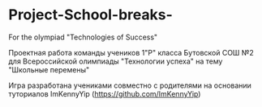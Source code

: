 # Project-School-breaks-
For the olympiad "Technologies of Success"

Проектная работа команды учеников 1"Р" класса Бутовской СОШ №2 для Всероссийской олимпиады "Технологии успеха"
на тему "Школьные перемены"

Игра разработана учениками совместно с родителями на основании туториалов ImKennyYip (https://github.com/ImKennyYip)

